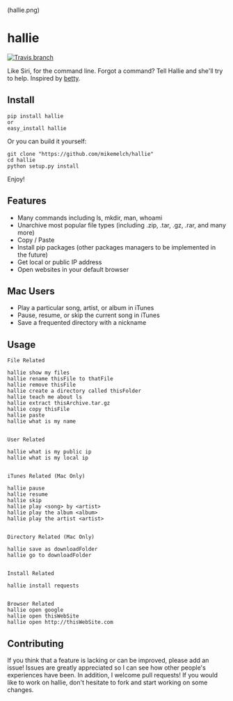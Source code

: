 (hallie.png)


hallie
===============================

[![Travis branch](https://img.shields.io/travis/joyent/node/v0.6.svg)]()

Like Siri, for the command line. Forgot a command? Tell Hallie and she'll try to help. Inspired by [betty](https://github.com/pickhardt/betty).

Install
--------
```
pip install hallie
or
easy_install hallie
```


Or you can build it yourself:
```
git clone "https://github.com/mikemelch/hallie"
cd hallie
python setup.py install
```

Enjoy!

Features
--------

* Many commands including ls, mkdir, man, whoami
* Unarchive most popular file types (including .zip, .tar, .gz, .rar, and many more)
* Copy / Paste
* Install pip packages (other packages managers to be implemented in the future)
* Get local or public IP address
* Open websites in your default browser


Mac Users
--------

* Play a particular song, artist, or album in iTunes
* Pause, resume, or skip the current song in iTunes
* Save a frequented directory with a nickname


Usage
--------
```
File Related

hallie show my files
hallie rename thisFile to thatFile
hallie remove thisFile
hallie create a directory called thisFolder
hallie teach me about ls
hallie extract thisArchive.tar.gz
hallie copy thisFile
hallie paste
hallie what is my name


User Related

hallie what is my public ip
hallie what is my local ip


iTunes Related (Mac Only)

hallie pause
hallie resume
hallie skip
hallie play <song> by <artist>
hallie play the album <album>
hallie play the artist <artist>


Directory Related (Mac Only)

hallie save as downloadFolder
hallie go to downloadFolder


Install Related

hallie install requests


Browser Related
hallie open google
hallie open thisWebSite
hallie open http://thisWebSite.com
```


Contributing
--------
If you think that a feature is lacking or can be improved, please add an issue! Issues are greatly appreciated so I can see how other people's experiences have been. In addition, I welcome pull requests! If you would like to work on hallie, don't hesitate to fork and start working on some changes.
